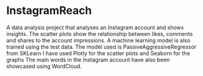 # InstagramReach
A data analysis project that analyses an Instagram account and shows insights.
The scatter plots show the relationship between likes, comments and shares to the account impressions.
A machine learning model is also trained using the test data. The model used is PassiveAggressiveRegressor from SKLearn
I have used Plotly for the scatter plots and Seaborn for the graphs
The main words in the Instagram account have also been showcased using WordCloud.
